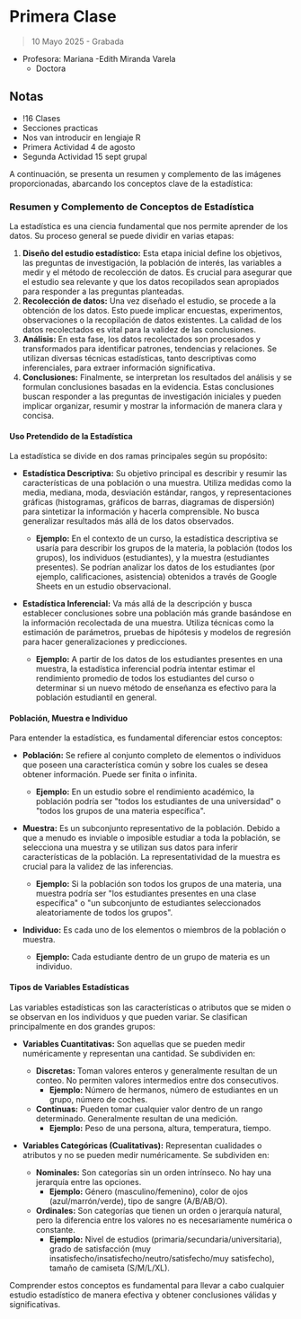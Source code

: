 # Primera Clase 
> 10 Mayo 2025 - Grabada 
- Profesora: Mariana -Edith Miranda Varela 
    - Doctora 

## Notas 
- !16 Clases 
- Secciones practicas 
- Nos van introducir en lengiaje R
- Primera Actividad 4 de agosto 
- Segunda Actividad 15 sept grupal 

A continuación, se presenta un resumen y complemento de las imágenes proporcionadas, abarcando los conceptos clave de la estadística:

### Resumen y Complemento de Conceptos de Estadística

La estadística es una ciencia fundamental que nos permite aprender de los datos. Su proceso general se puede dividir en varias etapas:

1.  **Diseño del estudio estadístico:** Esta etapa inicial define los objetivos, las preguntas de investigación, la población de interés, las variables a medir y el método de recolección de datos. Es crucial para asegurar que el estudio sea relevante y que los datos recopilados sean apropiados para responder a las preguntas planteadas.
2.  **Recolección de datos:** Una vez diseñado el estudio, se procede a la obtención de los datos. Esto puede implicar encuestas, experimentos, observaciones o la recopilación de datos existentes. La calidad de los datos recolectados es vital para la validez de las conclusiones.
3.  **Análisis:** En esta fase, los datos recolectados son procesados y transformados para identificar patrones, tendencias y relaciones. Se utilizan diversas técnicas estadísticas, tanto descriptivas como inferenciales, para extraer información significativa.
4.  **Conclusiones:** Finalmente, se interpretan los resultados del análisis y se formulan conclusiones basadas en la evidencia. Estas conclusiones buscan responder a las preguntas de investigación iniciales y pueden implicar organizar, resumir y mostrar la información de manera clara y concisa.

#### Uso Pretendido de la Estadística

La estadística se divide en dos ramas principales según su propósito:

* **Estadística Descriptiva:** Su objetivo principal es describir y resumir las características de una población o una muestra. Utiliza medidas como la media, mediana, moda, desviación estándar, rangos, y representaciones gráficas (histogramas, gráficos de barras, diagramas de dispersión) para sintetizar la información y hacerla comprensible. No busca generalizar resultados más allá de los datos observados.
    * **Ejemplo:** En el contexto de un curso, la estadística descriptiva se usaría para describir los grupos de la materia, la población (todos los grupos), los individuos (estudiantes), y la muestra (estudiantes presentes). Se podrían analizar los datos de los estudiantes (por ejemplo, calificaciones, asistencia) obtenidos a través de Google Sheets en un estudio observacional.

* **Estadística Inferencial:** Va más allá de la descripción y busca establecer conclusiones sobre una población más grande basándose en la información recolectada de una muestra. Utiliza técnicas como la estimación de parámetros, pruebas de hipótesis y modelos de regresión para hacer generalizaciones y predicciones.
    * **Ejemplo:** A partir de los datos de los estudiantes presentes en una muestra, la estadística inferencial podría intentar estimar el rendimiento promedio de todos los estudiantes del curso o determinar si un nuevo método de enseñanza es efectivo para la población estudiantil en general.

#### Población, Muestra e Individuo

Para entender la estadística, es fundamental diferenciar estos conceptos:

* **Población:** Se refiere al conjunto completo de elementos o individuos que poseen una característica común y sobre los cuales se desea obtener información. Puede ser finita o infinita.
    * **Ejemplo:** En un estudio sobre el rendimiento académico, la población podría ser "todos los estudiantes de una universidad" o "todos los grupos de una materia específica".

* **Muestra:** Es un subconjunto representativo de la población. Debido a que a menudo es inviable o imposible estudiar a toda la población, se selecciona una muestra y se utilizan sus datos para inferir características de la población. La representatividad de la muestra es crucial para la validez de las inferencias.
    * **Ejemplo:** Si la población son todos los grupos de una materia, una muestra podría ser "los estudiantes presentes en una clase específica" o "un subconjunto de estudiantes seleccionados aleatoriamente de todos los grupos".

* **Individuo:** Es cada uno de los elementos o miembros de la población o muestra.
    * **Ejemplo:** Cada estudiante dentro de un grupo de materia es un individuo.

#### Tipos de Variables Estadísticas

Las variables estadísticas son las características o atributos que se miden o se observan en los individuos y que pueden variar. Se clasifican principalmente en dos grandes grupos:

* **Variables Cuantitativas:** Son aquellas que se pueden medir numéricamente y representan una cantidad. Se subdividen en:
    * **Discretas:** Toman valores enteros y generalmente resultan de un conteo. No permiten valores intermedios entre dos consecutivos.
        * **Ejemplo:** Número de hermanos, número de estudiantes en un grupo, número de coches.
    * **Continuas:** Pueden tomar cualquier valor dentro de un rango determinado. Generalmente resultan de una medición.
        * **Ejemplo:** Peso de una persona, altura, temperatura, tiempo.

* **Variables Categóricas (Cualitativas):** Representan cualidades o atributos y no se pueden medir numéricamente. Se subdividen en:
    * **Nominales:** Son categorías sin un orden intrínseco. No hay una jerarquía entre las opciones.
        * **Ejemplo:** Género (masculino/femenino), color de ojos (azul/marrón/verde), tipo de sangre (A/B/AB/O).
    * **Ordinales:** Son categorías que tienen un orden o jerarquía natural, pero la diferencia entre los valores no es necesariamente numérica o constante.
        * **Ejemplo:** Nivel de estudios (primaria/secundaria/universitaria), grado de satisfacción (muy insatisfecho/insatisfecho/neutro/satisfecho/muy satisfecho), tamaño de camiseta (S/M/L/XL).

Comprender estos conceptos es fundamental para llevar a cabo cualquier estudio estadístico de manera efectiva y obtener conclusiones válidas y significativas.